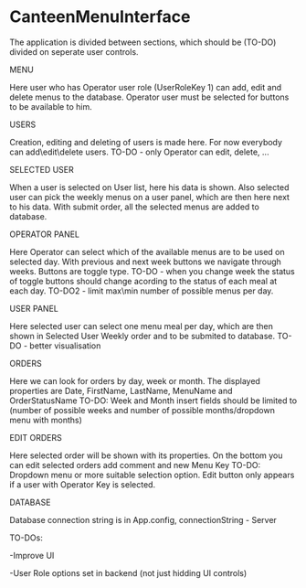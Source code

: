 # CanteenMenuInterface

The application is divided between sections, which should be (TO-DO) divided on seperate user controls.

MENU 

Here user who has Operator user role (UserRoleKey 1) can add, edit and delete menus to the database. Operator user must be selected
for buttons to be available to him.

USERS

Creation, editing and deleting of users is made here. For now everybody can add\edit\delete users. TO-DO - only Operator can edit, delete, ...

SELECTED USER

When a user is selected on User list, here his data is shown. Also selected user can pick the weekly menus on a user panel, which are then
here next to his data. With submit order, all the selected menus are added to database.

OPERATOR PANEL

Here Operator can select which of the available menus are to be used on selected day. With previous and next week buttons we navigate
through weeks. Buttons are toggle type. TO-DO - when you change week the status of toggle buttons should change acording to the status of 
each meal at each day. TO-DO2 - limit max\min number of possible menus per day.

USER PANEL

Here selected user can select one menu meal per day, which are then shown in Selected User Weekly order and to be submited to database.
TO-DO - better visualisation

ORDERS

Here we can look for orders by day, week or month. The displayed properties are Date, FirstName, LastName, MenuName and OrderStatusName
TO-DO: Week and Month insert fields should be limited to (number of possible weeks and number of possible months/dropdown menu with months)

EDIT ORDERS

Here selected order will be shown with its properties. On the bottom you can edit selected orders add comment and new Menu Key TO-DO: Dropdown menu or more suitable selection option. Edit button only appears if a user with Operator Key is selected.

DATABASE

Database connection string is in App.config, connectionString - Server

TO-DOs:

-Improve UI

-User Role options set in backend (not just hidding UI controls)

